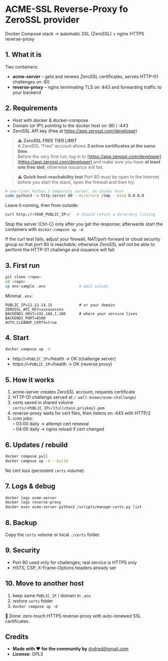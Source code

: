 # ACME-SSL Reverse-Proxy fo ZeroSSL provider
Docker Compose stack → automatic SSL (ZeroSSL) + nginx HTTPS reverse-proxy

## 1. What it is
Two containers:  
- **acme-server** – gets and renews ZeroSSL certificates, serves HTTP-01 challenges on :80  
- **reverse-proxy** – nginx terminating TLS on :443 and forwarding traffic to your backend

## 2. Requirements
- Host with docker & docker-compose  
- Domain (or IP!) pointing to the docker host on :80 / :443  
- ZeroSSL API key (free at https://app.zerossl.com/developer)

> ⚠️ **ZeroSSL FREE TIER LIMIT**  
A ZeroSSL “Free” account allows **3 active certificates at the same time**.  
Before the very first run, log in to [https://app.zerossl.com/developer](https://app.zerossl.com/developer) and make sure you have **at least one free slot**; otherwise issuance will fail.

> ⚠️ **Quick host-reachability test**
Port 80 must be open to the Internet before you start the stack, open the firewall and then try:

```bash
# one-liner Python 3 temporary server, on docker host
sudo python3 -m http.server 80 --directory /tmp --bind 0.0.0.0
```

Leave it running, then from outside:

```bash
curl http://<YOUR_PUBLIC_IP>/   # should return a directory listing
```

Stop the server (Ctrl-C) only after you get the response; afterwards start the containers with `docker-compose up -d`.

If the curl test fails, adjust your firewall, NAT/port-forward or cloud security group so that port 80 is reachable; otherwise ZeroSSL will not be able to perform the HTTP-01 challenge and issuance will fail.

## 3. First run
```bash
git clone <repo>
cd <repo>
cp env-sample .env               # edit values
```
Minimal `.env`:
```
PUBLIC_IP=12.13.14.15            # or your domain
ZEROSSL_API_KEY=xxxxxxxxxx
BACKEND1_HOST=192.168.1.100      # where your service lives
BACKEND1_PORT=8580
AUTO_CLEANUP_CERTS=true
```

## 4. Start
```bash
docker compose up -d
```
- http://`<PUBLIC_IP>`/health → OK (challenge server)  
- https://`<PUBLIC_IP>`/health → OK (reverse proxy)

## 5. How it works
1. acme-server creates ZeroSSL account, requests certificate  
2. HTTP-01 challenge served at `/.well-known/acme-challenge/`  
3. certs saved in shared volume `certs/<PUBLIC_IP>/{fullchain,privkey}.pem`  
4. reverse-proxy waits for cert files, then listens on :443 with HTTP/2  
5. cron jobs:  
   – 03:00 daily → attempt cert renewal  
   – 04:00 daily → nginx reload if cert changed

## 6. Updates / rebuild
```bash
docker compose pull
docker compose up -d --build
```
No cert loss (persistent `certs` volume).

## 7. Logs & debug
```bash
docker logs acme-server
docker logs reverse-proxy
docker exec acme-server python3 /scripts/manage-certs.py list
```

## 8. Backup
Copy the `certs` volume or local `./certs` folder.

## 9. Security
- Port 80 used only for challenges; real service is HTTPS only  
- HSTS, CSP, X-Frame-Options headers already set

## 10. Move to another host
1. keep same `PUBLIC_IP` / domain in `.env`  
2. restore `certs` folder  
3. `docker compose up -d`

🙏 Done: zero-touch HTTPS reverse-proxy with auto-renewed SSL certificates.

## Credits

- **Made with ❤️ for the community by** dvdred@gmail.com  
- **License**: GPL3